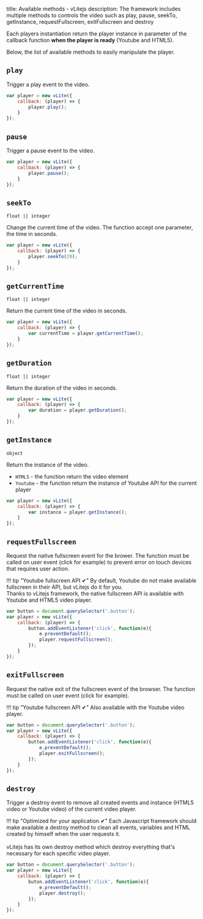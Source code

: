 title: Available methods - vLitejs
description: The framework includes multiple methods to controls the video such as play, pause, seekTo, getInstance, requestFullscreen, exitFullscreen and destroy

Each players instantiation return the player instance in parameter of the callback function __when the player is ready__ (Youtube and HTML5).

Below, the list of available methods to easily manipulate the player.

## `play`

Trigger a play event to the video.

```javascript
var player = new vLite({
    callback: (player) => {
        player.play();
    }
});
```

## `pause`

Trigger a pause event to the video.

```javascript
var player = new vLite({
    callback: (player) => {
        player.pause();
    }
});
```

## `seekTo`

`float || integer`

Change the current time of the video. The function accept one parameter, the time in seconds.

```javascript
var player = new vLite({
    callback: (player) => {
        player.seekTo(20);
    }
});
```

## `getCurrentTime`

`float || integer`

Return the current time of the video in seconds.

```javascript
var player = new vLite({
    callback: (player) => {
        var currentTime = player.getCurrentTime();
    }
});
```

## `getDuration`

`float || integer`

Return the duration of the video in seconds.

```javascript
var player = new vLite({
    callback: (player) => {
        var duration = player.getDuration();
    }
});
```

## `getInstance`

`object`

Return the instance of the video.

* `HTML5` - the function return the video element
* `Youtube` - the function return the instance of Youtube API for the current player

```javascript
var player = new vLite({
    callback: (player) => {
        var instance = player.getInstance();
    }
});
```

## `requestFullscreen`

Request the native fullscreen event for the brower. The function must be called on user event (click for example) to prevent error on touch devices that requires user action.

!!! tip "Youtube fullscreen API ✔"
    By default, Youtube do not make available fullscreen in their API, but vLitejs do it for you.<br />
    Thanks to vLitejs framework, the native fullscreen API is available with Youtube and HTML5 video player.

```javascript
var button = document.querySelector('.button');
var player = new vLite({
    callback: (player) => {
        button.addEventListener('click', function(e){
            e.preventDefault();
            player.requestFullscreen();
        });
    }
});
```

## `exitFullscreen`

Request the native exit of the fullscreen event of the browser. The function must be called on user event (click for example).

!!! tip "Youtube fullscreen API ✔"
    Also available with the Youtube video player.

```javascript
var button = document.querySelector('.button');
var player = new vLite({
    callback: (player) => {
        button.addEventListener('click', function(e){
            e.preventDefault();
            player.exitFullscreen();
        });
    }
});
```

## `destroy`

Trigger a destroy event to remove all created events and instance (HTML5 video or Youtube video) of the current video player.

!!! tip "Optimized for your application ✔"
    Each Javascript framework should make available a destroy method to clean all events, variables and HTML created by himself when the user requests it.<br /><br />
    vLitejs has its own destroy method which destroy everything that's necessary for each specific video player.

```javascript
var button = document.querySelector('.button');
var player = new vLite({
    callback: (player) => {
        buton.addEventListener('click', function(e){
            e.preventDefault();
            player.destroy();
        });
    }
});
```

<script>
  ((window.gitter = {}).chat = {}).options = {
    room: 'vlitejs/vlitejs'
  };
</script>
<script src="https://sidecar.gitter.im/dist/sidecar.v1.js" async defer></script>